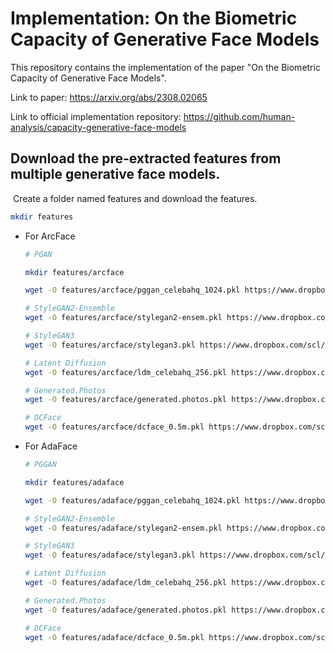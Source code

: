 # Implementation: On the Biometric Capacity of Generative Face Models

This repository contains the implementation of the paper "On the Biometric Capacity of Generative Face Models".

Link to paper: https://arxiv.org/abs/2308.02065

Link to official implementation repository: https://github.com/human-analysis/capacity-generative-face-models

## Download the pre-extracted features from multiple generative face models.

​ Create a folder named features and download the features.

```bash
mkdir features
```

- For ArcFace

  ```bash
  # PGAN

  mkdir features/arcface

  wget -O features/arcface/pggan_celebahq_1024.pkl https://www.dropbox.com/scl/fi/v7zr1mjixna42024tzupv/pggan_celebahq_1024.pkl?rlkey=x0yylm41c0y6xxu3hh4n7ggt5&dl=1

  # StyleGAN2-Ensemble
  wget -O features/arcface/stylegan2-ensem.pkl https://www.dropbox.com/scl/fi/96785gs6txsj0zwc62xh7/stylegan2-ensem.pkl?rlkey=b30fjn5oy4da1iyec1aamllvz&dl=1

  # StyleGAN3
  wget -O features/arcface/stylegan3.pkl https://www.dropbox.com/scl/fi/k0k76pigzbnat49ktexxf/stylegan3.pkl?rlkey=jsg4s0uxhj15jkovfaxf9mkq5&dl=1

  # Latent Diffusion
  wget -O features/arcface/ldm_celebahq_256.pkl https://www.dropbox.com/scl/fi/qmfz69zo9wiee50yh5r5g/ldm_celebahq_256.pkl?rlkey=58zb255x375k8pif8obec0kzm&dl=1

  # Generated.Photos
  wget -O features/arcface/generated.photos.pkl https://www.dropbox.com/scl/fi/7eiza4e0hxx0rdzewgrbo/generated.photos.pkl?rlkey=lrvik48cjvihnu6k2nr54cxhw&dl=1

  # DCFace
  wget -O features/arcface/dcface_0.5m.pkl https://www.dropbox.com/scl/fi/twe5yjyj5r0zcahg9cy6y/dcface_0.5m.pkl?rlkey=awl795v2lzhorf2qhxdtroxar&dl=1
  ```

- For AdaFace

  ```bash
  # PGGAN

  mkdir features/adaface

  wget -O features/adaface/pggan_celebahq_1024.pkl https://www.dropbox.com/scl/fi/x2nrg2stu6w7dckyed400/pggan_celebahq_1024.pkl?rlkey=xanxngi06jt7rqhjqks10r73x&dl=1

  # StyleGAN2-Ensemble
  wget -O features/adaface/stylegan2-ensem.pkl https://www.dropbox.com/scl/fi/7gva422lcp2wduzv079ma/stylegan2-ensem.pkl?rlkey=psgzw3hkv2e7fneo82pp69g98&dl=1

  # StyleGAN3
  wget -O features/adaface/stylegan3.pkl https://www.dropbox.com/scl/fi/9mz8vtnm18d2suzkvudtb/stylegan3.pkl?rlkey=clmnl035o4e24cwa1y1et4trw&dl=1

  # Latent Diffusion
  wget -O features/adaface/ldm_celebahq_256.pkl https://www.dropbox.com/scl/fi/g0sj9x0y7ciwky5zg1tln/ldm_celebahq_256.pkl?rlkey=j42npo4godbm7b61h2umcwkcl&dl=1

  # Generated.Photos
  wget -O features/adaface/generated.photos.pkl https://www.dropbox.com/scl/fi/nkk4zk74n2th97xnc1gbd/generated.photos.pkl?rlkey=8veot2a9gia79eo6vuakbu5s9&dl=1

  # DCFace
  wget -O features/adaface/dcface_0.5m.pkl https://www.dropbox.com/scl/fi/dgkajfrqxbvtad355fqwj/dcface_0.5m.pkl?rlkey=gwcsr4u221d8zgkwk5tcwxs23&dl=1
  ```
